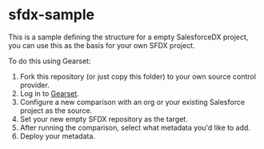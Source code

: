 # sfdx-sample

This is a sample defining the structure for a empty SalesforceDX project, you can use this as the basis for your own SFDX project.

To do this using Gearset:
1. Fork this repository (or just copy this folder) to your own source control provider.
2. Log in to [Gearset](https://app.gearset.com).
3. Configure a new comparison with an org or your existing Salesforce project as the source.
4. Set your new empty SFDX repository as the target.
5. After running the comparison, select what metadata you'd like to add.
6. Deploy your metadata.